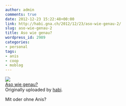 ```yaml
---
author: admin
comments: true
date: 2012-12-23 15:22:48+00:00
link: http://habi.gna.ch/2012/12/23/aso-wie-genau-2/
slug: aso-wie-genau-2
title: Aso wie genau?
wordpress_id: 2989
categories:
- personal
tags:
- anis
- coop
- moblog
---
```


[![](http://farm9.staticflickr.com/8212/8299685253_267218e58c_m.jpg)](http://www.flickr.com/photos/habi/8299685253/)   
[Aso wie genau?](http://www.flickr.com/photos/habi/8299685253/)   
Originally uploaded by [habi](http://www.flickr.com/photos/habi/). 




Mit oder ohne Anis? 
